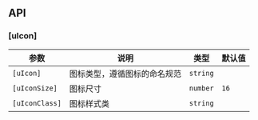 ## API

### [uIcon]

| 参数 | 说明 | 类型 | 默认值 |
| --- | --- | --- | --- |
| `[uIcon]` | 图标类型，遵循图标的命名规范 | `string` | |
| `[uIconSize]` | 图标尺寸 | `number` | `16`     |
| `[uIconClass]` | 图标样式类 | `string` | |
